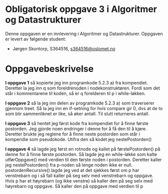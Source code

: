 # Obligatorisk oppgave 3 i Algoritmer og Datastrukturer

Denne oppgaven er en innlevering i Algoritmer og Datastrukturer. 
Oppgaven er levert av følgende student:
* Jørgen Skontorp, S364516, s364516@oslomet.no


# Oppgavebeskrivelse

**I oppgave 1** så kopierte jeg inn programkode 5.2.3 a) fra kompendiet. Deretter la jeg inn q som foreldrenoden i nodekonstruktøren.
Fordi som det står i kommentarene til koden, så er q forelderen til p i while-løkken.

**I oppgave 2** så la jeg inn delen av programkode 5.2.3 a) som traverserer gjennom treet. Så la jeg inn en if-setning for hvis compare gir 0,
dvs at de to som blir sammenliknet er like, så øker antall. Til slutt returneres antall.

**I oppgave 3** så hentet jeg først kode fra kompendiet for å finne første postorden. Jeg gjorde noen endringer i denne for å få den til å kjøre.
Deretter brukte jeg reglene for å finne neste postorden som står i kompendie som pseudokode. Utifra den så kodet jeg nestePostorden()

**I oppgave 4** så lagde jeg først en rotnode og kallet på førstePostorden() på denne for å finne første postorden.
Så lagde jeg en while-løkke som kalte utførOppgave() med verdien til den første noden i postorden.
Deretter kaller jeg nestePostorden() fra p-noden så lenge noden ikke er null.
postordenRecursive() lagde jeg ved at det sjekkes først om p har venstrebarn og i så fall kaller på seg selv med venstrebarn og oppgave.
Hvis p har et høyrebarn (og ikke venstre) så kaller den på seg selv med høyrebarn og oppgave. Så kaller den på oppgave med verdien til p